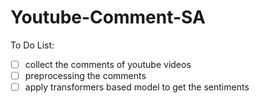 # Youtube-Comment-SA

To Do List:

- [ ] collect the comments of youtube videos
- [ ] preprocessing the comments
- [ ] apply transformers based model to get the sentiments  